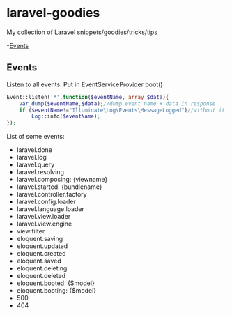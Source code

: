 # laravel-goodies
My collection of Laravel snippets/goodies/tricks/tips

-[Events](#events)


## Events
Listen to all events. Put in EventServiceProvider boot()
```php
Event::listen('*',function($eventName, array $data){
    var_dump($eventName,$data);//dump event name + data in response
    if ($eventName!="Illuminate\Log\Events\MessageLogged")//without it it will be recursion!
        Log::info($eventName);
});
```
List of some events:
- laravel.done
- laravel.log
- laravel.query
- laravel.resolving
- laravel.composing: {viewname}
- laravel.started: {bundlename}
- laravel.controller.factory
- laravel.config.loader
- laravel.language.loader
- laravel.view.loader
- laravel.view.engine
- view.filter
- eloquent.saving
- eloquent.updated
- eloquent.created
- eloquent.saved
- eloquent.deleting
- eloquent.deleted
- eloquent.booted: {$model}
- eloquent.booting: {$model}
- 500
- 404
